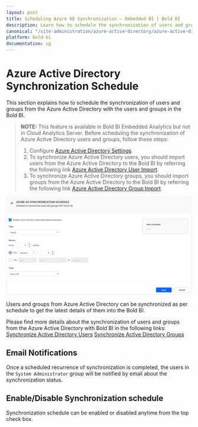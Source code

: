 ```yaml
---
layout: post
title: Scheduling Azure AD Synchronization – Embedded BI | Bold BI
description: Learn how to schedule the synchronization of users and groups from Azure Active Directory with the users and groups in Bold BI Embedded.
canonical: "/site-administration/azure-active-directory/azure-active-directory-synchronization-schedule/"
platform: bold-bi
documentation: ug
---
```


# Azure Active Directory Synchronization Schedule

This section explains how to schedule the synchronization of users and groups from the Azure Active Directory with the users and groups in the Bold BI.

> **NOTE:** This feature is available in Bold BI Embedded Analytics but not in Cloud Analytics Server. Before scheduling the synchronization of Azure Active Directory users and groups, follow these steps:
> 1. Configure [Azure Active Directory Settings](/site-administration/user-directory-settings/azure-active-directory/).
> 2. To synchronize Azure Active Directory users, you should import users from the Azure Active Directory to the Bold BI by referring the following link [Azure Active Directory User Import](/managing-resources/manage-users/import-azure-active-directory-users/).
> 3. To synchronize Azure Active Directory groups, you should import groups from the Azure Active Directory to the Bold BI by referring the following link [Azure Active Directory Group Import](/managing-resources/manage-groups/import-azure-active-directory-groups/).

![Active Directory Synchronization Schedule](/static/assets/site-administration/images/azure-active-directory-schedule-synchronization.png)

Users and groups from Azure Active Directory can be synchronized as per schedule to get the latest details of them into the Bold BI.

Please find more details about the synchronization of users and groups from the Azure Active Directory with Bold BI in the following links:
[Synchronize Active Directory Users](/managing-resources/manage-users/synchronize-azure-active-directory-users/)
[Synchronize Active Directory Groups](/managing-resources/manage-groups/synchronize-azure-active-directory-groups/)

## Email Notifications

Once a scheduled recurrence of synchronization is completed, the users in the `System Administrator` group will be notified by email about the synchronization status.

## Enable/Disable Synchronization schedule 
Synchronization schedule can be enabled or disabled anytime from the top check box.
